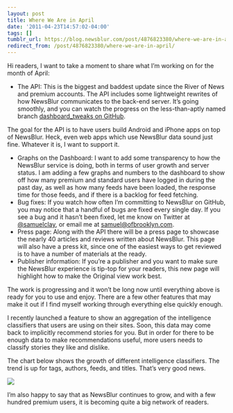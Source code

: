 ```yaml
---
layout: post
title: Where We Are in April
date: '2011-04-23T14:57:02-04:00'
tags: []
tumblr_url: https://blog.newsblur.com/post/4876823380/where-we-are-in-april
redirect_from: /post/4876823380/where-we-are-in-april/
---
```

Hi readers, I want to take a moment to share what I’m working on for the month of April:

- The API: This is the biggest and baddest update since the River of News and premium accounts. The API includes some lightweight rewrites of how NewsBlur communicates to the back-end server. It’s going smoothly, and you can watch the progress on the less-than-aptly named branch [dashboard\_tweaks on GitHub](https://github.com/samuelclay/NewsBlur/commits/dashboard_tweaks).  
  
The goal for the API is to have users build Android and iPhone apps on top of NewsBlur. Heck, even web apps which use NewsBlur data sound just fine. Whatever it is, I want to support it.&nbsp;
- Graphs on the Dashboard: I want to add some transparency to how the NewsBlur service is doing, both in terms of user growth and server status. I am adding a few graphs and numbers to the dashboard to show off how many premium and standard users have logged in during the past day, as well as how many feeds have been loaded, the response time for those feeds, and if there is a backlog for feed fetching.
- Bug fixes: If you watch how often I’m committing to NewsBlur on GitHub, you may notice that a handful of bugs are fixed every single day. If you see a bug and it hasn’t been fixed, let me know on Twitter at [@samuelclay](http://twitter.com/samuelclay), or email me at [samuel@ofbrooklyn.com](mailto:samuel@ofbrooklyn.com).
- Press page: Along with the API there will be a press page to showcase the nearly 40 articles and reviews written about NewsBlur. This page will also have a press kit, since one of the easiest ways to get reviewed is to have a number of materials at the ready.
- Publisher information: If you’re a publisher and you want to make sure the NewsBlur experience is tip-top for your readers, this new page will highlight how to make the Original view work best.

The work is progressing and it won’t be long now until everything above is ready for you to use and enjoy. There are a few other features that may make it out if I find myself working through everything else quickly enough.

I recently launched a feature to show an aggregation of the intelligence classifiers that users are using on their sites. Soon, this data may come back to implicitly recommend stories for you. But in order for there to be enough data to make recommendations useful, more users needs to classify stories they like and dislike.

The chart below shows the growth of different intelligence classifiers. The trend is up for tags, authors, feeds, and titles. That’s very good news.

![](http://cl.ly/6D0o/classifiers.png)

I’m also happy to say that as NewsBlur continues to grow, and with a few hundred premium users, it is becoming quite a big network of readers.

